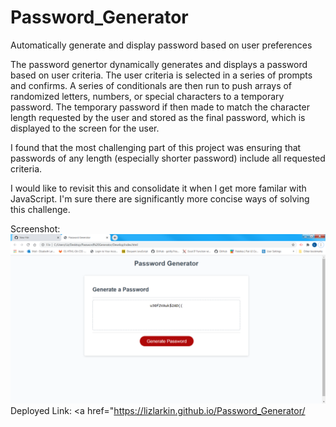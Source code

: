 # Password_Generator
Automatically generate and display password based on user preferences

The password genertor dynamically generates and displays a password based on user criteria.
The user criteria is selected in a series of prompts and confirms. A series of conditionals
are then run to push arrays of randomized letters, numbers, or special characters to a temporary 
password. The temporary password if then made to match the character length requested by the user
and stored as the final password, which is displayed to the screen for the user.

I found that the most challenging part of this project was ensuring that passwords of any length
(especially shorter password) include all requested criteria. 

I would like to revisit this and consolidate it when I get more familar with JavaScript. I'm sure
there are significantly more concise ways of solving this challenge. 

Screenshot: <img src="Password_Generator_Screenshot.png">
Deployed Link: <a href="https://lizlarkin.github.io/Password_Generator/</a> 
